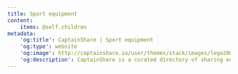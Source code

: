 ```yaml
---
title: Sport equipment
content:
    items: @self.children
metadata:
    'og:title': CaptainShare | Sport equipment
    'og:type': website
    'og:image': http://captainshare.io/user/themes/stack/images/logo2000.png
    'og:description': CaptainShare is a curated directory of sharing economy resources to make & save money
---
```

